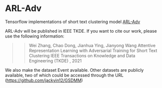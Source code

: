 # ARL-Adv

Tensorflow implementations of short text clustering model [ARL-Adv](https://arxiv.org/abs/1912.03720) 

ARL-Adv will be published in IEEE TKDE. If you want to cite our work, please use the following information:

>> Wei Zhang, Chao Dong, Jianhua Ying, Jianyong Wang
>> Attentive Representation Learning with Adversarial Training for Short Text Clustering
>> IEEE Transactions on Knowledge and Data Engineering (TKDE) , 2021

We also make the dataset Event available.
Other datasets are publicly available, two of which could be accessed through the URL (https://github.com/jackyin12/GSDMM)

